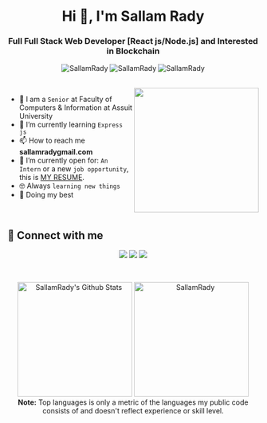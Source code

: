 <h1 align="center">Hi 👋, I'm Sallam Rady</h1>
<h3 align="center">Full Full Stack Web Developer [React js/Node.js] and Interested in Blockchain</h3>

<p align="center"> 
     <img src="https://komarev.com/ghpvc/?username=SallamRady&label=Profile%20views&color=0e75b6&style=flat" alt="SallamRady" />
		   <img src="https://badges.pufler.dev/repos/SallamRady" alt="SallamRady" />
		   <img src="https://img.shields.io/github/followers/SallamRady?label=Followers" alt="SallamRady" />
</p>
<br>
<img align="right" src="https://user-images.githubusercontent.com/63050133/156676671-d5b2e362-97d4-4404-9447-dd71ddfea82f.gif" width = 250px/>

- :school: I am a `Senior` at Faculty of Computers & Information at Assuit University
- 🌱 I’m currently learning `Express js`
- 📫 How to reach me **sallamradygmail.com**
- :thinking: I’m currently open for: `An Intern` or a new `job opportunity`, this is [MY RESUME](https://drive.google.com/file/d/1bUb7j_gM4Cr_UeFtuiKl_2HQ7zC5u5v9/view?usp=sharing).
- :nerd_face: Always `learning new things`
- 🐼 Doing my best 

<br>

## 📩 Connect with me
<p align="center">
    <a href="mailto:sallamrady@gmail.com" title="Gmail"><img src="https://img.shields.io/badge/gmail-%23F05033.svg?style=for-the-badge&logo=gmail&logoColor=white"/></a>  
<a href="https://www.facebook.com/profile.php?id=100027602181452" title="Facebook"><img src="https://img.shields.io/badge/Facebook-%231877F2.svg?style=for-the-badge&logo=Facebook&logoColor=white"/></a>
    <a href="http://www.linkedin.com/in/sallam-rady-ramadan" title="LinkedIn"><img src="https://img.shields.io/badge/linkedin-%230077B5.svg?style=for-the-badge&logo=linkedin&logoColor=white"/></a>  
</p>

<br/>
<p align="center">
    <a href="https://github.com/anuraghazra/github-readme-stats">
	    <img alt="SallamRady's Github Stats" src="https://github-readme-stats.vercel.app/api?username=SallamRady&show_icons=true&count_private=true&locale=en&theme=tokyonight&layout=compact" height="230px"/></a>
	  <img src="https://github-readme-stats.vercel.app/api/top-langs?username=SallamRady&langs_count=10&show_icons=true&locale=en&theme=tokyonight" alt="SallamRady" height="230px"/>
<br/>
  <b>Note:</b> Top languages is only a metric of the languages my public code consists of and doesn't reflect experience or skill level.
</p>
